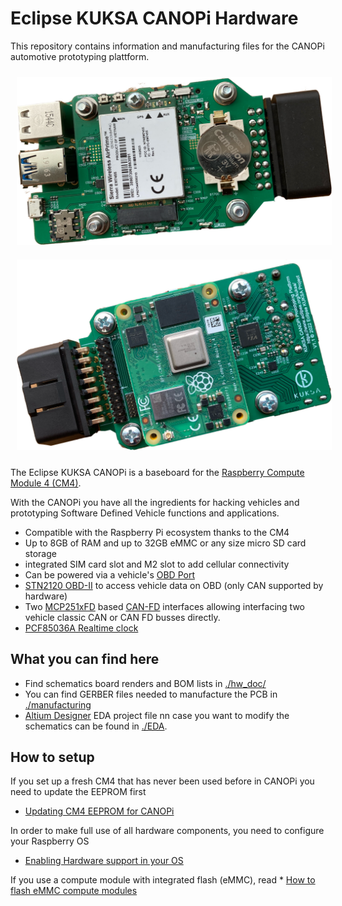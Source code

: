 # Eclipse KUKSA CANOPi  Hardware 

This repository contains information and manufacturing files for the CANOPi automotive prototyping plattform.


<img src="./hw_doc/img/CANOPi_bottom_frei.png" width="700"  style="margin:10px 10px">
<img src="./hw_doc/img/CANOPi_top_frei.png" width="700"  style="margin:10px 10px">

The Eclipse KUKSA CANOPi is a baseboard for the [Raspberry Compute Module 4 (CM4)](https://www.raspberrypi.com/products/compute-module-4).

With the CANOPi you have all the ingredients for hacking vehicles and prototyping Software Defined Vehicle functions and applications.

 * Compatible with the Raspberry Pi ecosystem thanks to the CM4
 * Up to 8GB of RAM and up to 32GB eMMC or any size micro SD card storage
 * integrated SIM card slot and M2 slot to add cellular connectivity
 * Can be powered via a vehicle's [OBD Port](https://en.wikipedia.org/wiki/On-board_diagnostics#OBD-II) 
 * [STN2120 OBD-II](https://www.obdsol.com/solutions/chips/stn2120/) to access vehicle data on OBD (only CAN supported by hardware)
 * Two [MCP251xFD](https://www.microchip.com/en-us/product/MCP2518FD) based [CAN-FD](https://en.wikipedia.org/wiki/CAN_FD) interfaces allowing interfacing two vehicle classic CAN or CAN FD busses directly.
 * [PCF85036A Realtime clock](https://www.nxp.com/products/peripherals-and-logic/signal-chain/real-time-clocks/rtcs-with-ic-bus/tiny-real-time-clock-calendar-with-alarm-function-and-ic-bus:PCF85063A)


## What you can find here
 * Find schematics board renders and BOM lists in [./hw_doc/](./hw_doc/)
 * You can find GERBER files needed to manufacture the PCB in [./manufacturing](./manufacturing) 
 * [Altium Designer](https://www.altium.com/altium-designer) EDA project file nn case you want to modify the schematics can be found in [./EDA](./EDA). 

## How to setup

If you set up a fresh CM4 that has never been used before in CANOPi you need to update the EEPROM first

 * [Updating CM4 EEPROM for CANOPi](./sw_doc/update_eeprom.md)

 In order to make full use of all hardware components, you need to configure your Raspberry OS

  * [Enabling Hardware support in your OS](./sw_doc/configure_raspberryos.md)

  If you use a compute module with integrated flash (eMMC), read
    * [How to flash eMMC compute modules](./sw_doc/flash-emmc.md)
